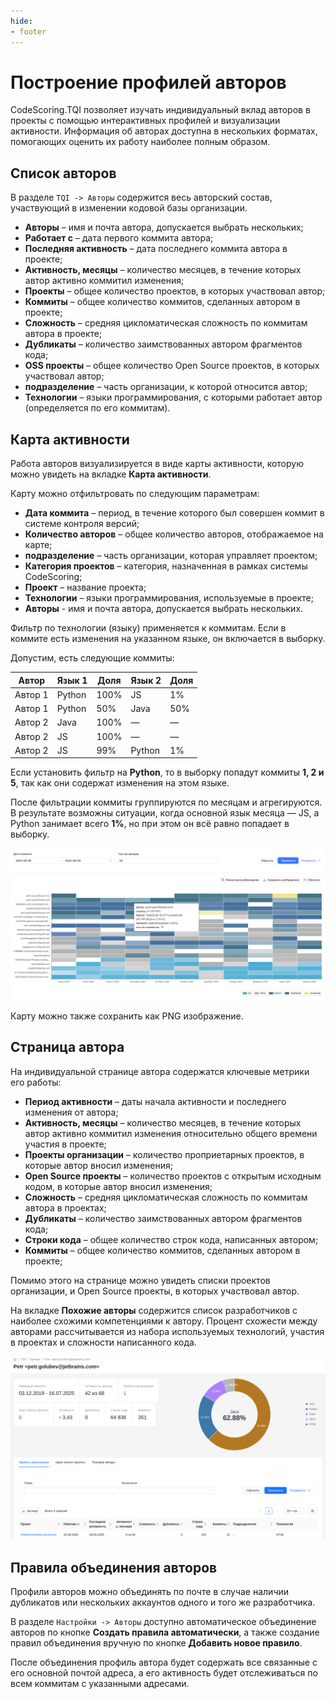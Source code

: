 ```yaml
---
hide:
- footer
---
```


# Построение профилей авторов

CodeScoring.TQI позволяет изучать индивидуальный вклад авторов в проекты с помощью интерактивных профилей и визуализации активности. Информация об авторах доступна в нескольких форматах, помогающих оценить их работу наиболее полным образом.

## Список авторов

В разделе `TQI -> Авторы` содержится весь авторский состав, участвующий в изменении кодовой базы организации.

- **Авторы** – имя и почта автора, допускается выбрать нескольких;
- **Работает с** – дата первого коммита автора;
- **Последняя активность** – дата последнего коммита автора в проекте;
- **Активность, месяцы** – количество месяцев, в течение которых автор активно коммитил изменения;
- **Проекты** – общее количество проектов, в которых участвовал автор;
- **Коммиты** – общее количество коммитов, сделанных автором в проекте;
- **Сложность** – средняя цикломатическая сложность по коммитам автора в проекте;
- **Дубликаты** – количество заимствованных автором фрагментов кода;
- **OSS проекты** – общее количество Open Source проектов, в которых участвовал автор;
- **подразделение** – часть организации, к которой относится автор;
- **Технологии** – языки программирования, с которыми работает автор (определяется по его коммитам).

## Карта активности

Работа авторов визуализируется в виде карты активности, которую можно увидеть на вкладке **Карта активности**.

Карту можно отфильтровать по следующим параметрам:

- **Дата коммита** – период, в течение которого был совершен коммит в системе контроля версий;
- **Количество авторов** – общее количество авторов, отображаемое на карте;
- **подразделение** – часть организации, которая управляет проектом;
- **Категория проектов** – категория, назначенная в рамках системы CodeScoring;
- **Проект** – название проекта;
- **Технологии** – языки программирования, используемые в проекте;
- **Авторы** - имя и почта автора, допускается выбрать нескольких.

Фильтр по технологии (языку) применяется к коммитам. Если в коммите есть изменения на указанном языке, он включается в выборку.

Допустим, есть следующие коммиты:

| Автор   | Язык 1      | Доля | Язык 2 | Доля |
|---------|------------|------|--------|------|
| Автор 1 | Python    | 100% | JS     | 1%   |
| Автор 1 | Python    | 50%  | Java   | 50%  |
| Автор 2 | Java      | 100% | —      | —    |
| Автор 2 | JS        | 100% | —      | —    |
| Автор 2 | JS        | 99%  | Python | 1%   |

Если установить фильтр на **Python**, то в выборку попадут коммиты **1, 2 и 5**, так как они содержат изменения на этом языке.

После фильтрации коммиты группируются по месяцам и агрегируются. В результате возможны ситуации, когда основной язык месяца — JS, а Python занимает всего **1%**, но при этом он всё равно попадает в выборку.

![Contribution map for authors](/assets/img/tqi/contribution-map-authors.png)

Карту можно также сохранить как PNG изображение.

## Страница автора

На индивидуальной странице автора содержатся ключевые метрики его работы:

- **Период активности** – даты начала активности и последнего изменения от автора;
- **Активность, месяцы** – количество месяцев, в течение которых автор активно коммитил изменения относительно общего времени участия в проекте;
- **Проекты организации** – количество проприетарных проектов, в которые автор вносил изменения;
- **Open Source проекты** – количество проектов с открытым исходным кодом, в которые автор вносил изменения;
- **Сложность** – средняя цикломатическая сложность по коммитам автора в проектах;
- **Дубликаты** – количество заимствованных автором фрагментов кода;
- **Строки кода** – общее количество строк кода, написанных автором;
- **Коммиты** – общее количество коммитов, сделанных автором в проекте;

Помимо этого на странице можно увидеть списки проектов организации, и Open Source проекты, в которых участвовал автор.

На вкладке **Похожие авторы** содержится список разработчиков с наиболее схожими компетенциями к автору. Процент схожести между авторами рассчитывается из набора используемых технологий, участия в проектах и сложности написанного кода.

![Author](/assets/img/tqi/tqi-author.png)

## Правила объединения авторов

Профили авторов можно объединять по почте в случае наличии дубликатов или нескольких аккаунтов одного и того же разработчика.

В разделе `Настройки -> Авторы` доступно автоматическое объединение авторов по кнопке **Создать правила автоматически**, а также создание правил объединения вручную по кнопке **Добавить новое правило**.

После объединения профиль автора будет содержать все связанные с его основной почтой адреса, а его активность будет отслеживаться по всем коммитам с указанными адресами.
